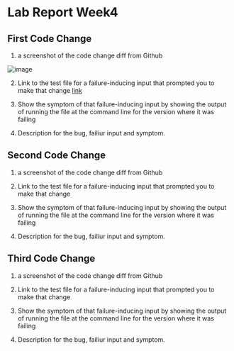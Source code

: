 # Lab Report Week4 #

## First Code Change
1. a screenshot of the code change diff from Github

![image](https://user-images.githubusercontent.com/97008935/165000464-0f15d2b5-562a-4f30-9e30-d4c0e06390cb.png)

2. Link to the test file for a failure-inducing input that prompted you to make that
change
[link]()

3. Show the symptom of that failure-inducing input by showing the output of
running the file at the command line for the version where it was failing

4. Description for the bug, failiur input and symptom.


## Second Code Change

1. a screenshot of the code change diff from Github

2. Link to the test file for a failure-inducing input that prompted you to make that
change

3. Show the symptom of that failure-inducing input by showing the output of
running the file at the command line for the version where it was failing

4. Description for the bug, failiur input and symptom.


## Third Code Change

1. a screenshot of the code change diff from Github

2. Link to the test file for a failure-inducing input that prompted you to make that
change

3. Show the symptom of that failure-inducing input by showing the output of
running the file at the command line for the version where it was failing

4. Description for the bug, failiur input and symptom.


